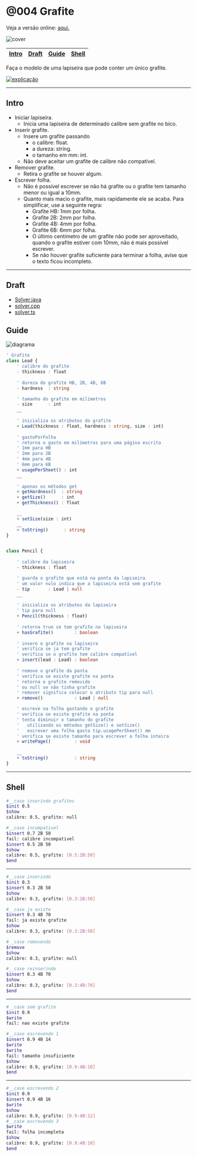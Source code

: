 # @004 Grafite

Veja a versão online: [aqui.](https://github.com/qxcodepoo/arcade/blob/master/base/004/Readme.md)

![cover](https://raw.githubusercontent.com/qxcodepoo/arcade/master/base/004/cover.jpg)

<!-- toch -->
[Intro](#intro) | [Draft](#draft) | [Guide](#guide) | [Shell](#shell)
-- | -- | -- | --
<!-- toch -->

Faça o modelo de uma lapiseira que pode conter um único grafite.

[![explicação](https://raw.githubusercontent.com/qxcodepoo/arcade/master/base/004/../_images/explicacao.png)](https://youtu.be/LvZODN2rL6s)

***

## Intro

- Iniciar lapiseira.
  - Inicia uma lapiseira de determinado calibre sem grafite no bico.
- Inserir grafite.
  - Insere um grafite passando
    - o calibre: float.
    - a dureza: string.
    - o tamanho em mm: int.
  - Não deve aceitar um grafite de calibre não compatível.
- Remover grafite.
  - Retira o grafite se houver algum.
- Escrever folha.
  - Não é possível escrever se não há grafite ou o grafite tem tamanho menor ou igual a 10mm.
  - Quanto mais macio o grafite, mais rapidamente ele se acaba. Para simplificar, use a seguinte regra:
    - Grafite HB: 1mm por folha.
    - Grafite 2B: 2mm por folha.
    - Grafite 4B: 4mm por folha.
    - Grafite 6B: 6mm por folha.
    - O último centímetro de um grafite não pode ser aproveitado, quando o grafite estiver com 10mm, não é mais possível escrever.
    - Se não houver grafite suficiente para terminar a folha, avise que o texto ficou incompleto.

***

## Draft

- [Solver.java](https://github.com/qxcodepoo/arcade/blob/master/base/004/.cache/draft.java)
- [solver.cpp](https://github.com/qxcodepoo/arcade/blob/master/base/004/.cache/draft.cpp)
- [solver.ts](https://github.com/qxcodepoo/arcade/blob/master/base/004/.cache/draft.ts)

## Guide

![diagrama](https://raw.githubusercontent.com/qxcodepoo/arcade/master/base/004/diagrama.png)

<!-- load diagrama.puml fenced=ts:filter -->

```ts
' Grafite
class Lead {
    ' calibre do grafite
    - thickness : float
    
    ' dureza do grafite HB, 2B, 4B, 6B
    - hardness  : string

    ' tamanho do grafite em milímetros
    - size      : int
    __
  
    ' inicializa os atributos do grafite
    + Lead(thickness : float, hardness : string, size : int)
    
    ' gastoPorFolha
    ' retorna o gasto em milímetros para uma página escrita
    ' 1mm para HB
    ' 2mm para 2B
    ' 4mm para 4B
    ' 6mm para 6B
    + usagePerSheet() : int
    __
    
    ' apenas os métodos get
    + getHardness()  : string
    + getSize()      : int
    + getThickness() : float

    __
    + setSize(size : int)
    __
    + toString()      : string
}


class Pencil {
    
    ' calibre da lapiseira
    - thickness : float

    ' guarda o grafite que está na ponta da lapiseira
    ' um valor nulo indica que a lapiseira está sem grafite
    - tip       : Lead | null
    __

    ' inicializa os atributos da lapiseira
    ' tip para null
    + Pencil(thickness : float)
    
    ' retorna true se tem grafite na lapiseira
    + hasGrafite()        : boolean
    
    ' insere o grafite na lapiseira
    ' verifica se ja tem grafite
    ' verifica se o grafite tem calibre compatível
    + insert(lead : Lead) : boolean
    
    ' remove o grafite da ponta
    ' verifica se existe grafite na ponta
    ' retorna o grafite removido
    ' ou null se não tinha grafite
    ' remover significa colocar o atributo tip para null
    + remove()            : Lead | null

    ' escreve na folha gastando o grafite
    ' verifica se existe grafite na ponta
    ' tenta diminuir o tamanho do grafite 
    '   utilizando os métodos getSize() e setSize()
    '   escrever uma folha gasta tip.usagePerSheet() mm
    ' verifica se existe tamanho para escrever a folha inteira
    + writePage()         : void
    
    __
    + toString()          : string
}
```

<!-- load -->

***

## Shell

```bash
#__case inserindo grafites
$init 0.5
$show
calibre: 0.5, grafite: null

#__case incompativel
$insert 0.7 2B 50
fail: calibre incompativel
$insert 0.5 2B 50
$show
calibre: 0.5, grafite: [0.5:2B:50]
$end
```

***

```bash
#__case inserindo
$init 0.3
$insert 0.3 2B 50
$show
calibre: 0.3, grafite: [0.3:2B:50]

#__case ja existe
$insert 0.3 4B 70
fail: ja existe grafite
$show
calibre: 0.3, grafite: [0.3:2B:50]

#__case removendo
$remove
$show
calibre: 0.3, grafite: null

#__case reinserindo
$insert 0.3 4B 70
$show
calibre: 0.3, grafite: [0.3:4B:70]
$end
```

***

```bash
#__case sem grafite
$init 0.9
$write
fail: nao existe grafite

#__case escrevendo 1
$insert 0.9 4B 14
$write
$write
fail: tamanho insuficiente
$show
calibre: 0.9, grafite: [0.9:4B:10]
$end
```

***

```bash
#__case escrevendo 2
$init 0.9
$insert 0.9 4B 16
$write
$show
calibre: 0.9, grafite: [0.9:4B:12]
#__case escrevendo 3
$write
fail: folha incompleta
$show
calibre: 0.9, grafite: [0.9:4B:10]
$end
```
